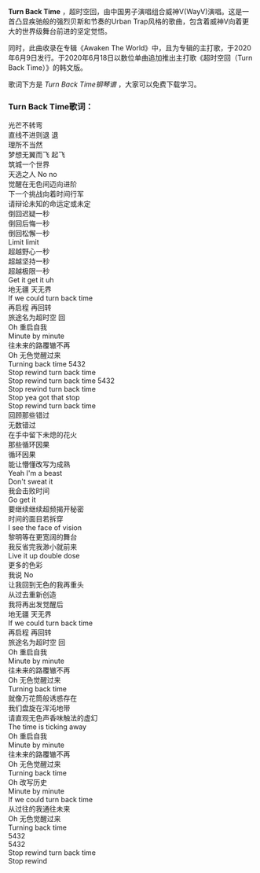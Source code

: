 

**Turn Back Time** ，超时空回，由中国男子演唱组合威神V(WayV)演唱。这是一首凸显疾驰般的强烈贝斯和节奏的Urban
Trap风格的歌曲，包含着威神V向着更大的世界级舞台前进的坚定觉悟。

同时，此曲收录在专辑《Awaken The
World》中，且为专辑的主打歌，于2020年6月9日发行。于2020年6月18日以数位单曲追加推出主打歌《超时空回（Turn Back
Time）》的韩文版。

歌词下方是 _Turn Back Time钢琴谱_ ，大家可以免费下载学习。

### Turn Back Time歌词：

光芒不转弯  
直线不进则退 退  
理所不当然  
梦想无翼而飞 起飞  
筑城一个世界  
天选之人 No no  
觉醒在无色间迈向进阶  
下一个挑战向着时间行军  
请辩论未知的命运定或未定  
倒回迟疑一秒  
倒回后悔一秒  
倒回松懈一秒  
Limit limit  
超越野心一秒  
超越坚持一秒  
超越极限一秒  
Get it get it uh  
地无疆 天无界  
If we could turn back time  
再启程 再回转  
旅途名为超时空 回  
Oh 重启自我  
Minute by minute  
往未来的路覆辙不再  
Oh 无色觉醒过来  
Turning back time 5432  
Stop rewind turn back time  
Stop rewind turn back time 5432  
Stop rewind turn back time  
Stop yea got that stop  
Stop rewind turn back time  
回顾那些错过  
无数错过  
在手中留下未熄的花火  
那些循环因果  
循环因果  
能让懵懂改写为成熟  
Yeah I'm a beast  
Don't sweat it  
我会击败时间  
Go get it  
要继续继续超频揭开秘密  
时间的面目若拆穿  
I see the face of vision  
黎明等在更宽阔的舞台  
我反省完我渺小就前来  
Live it up double dose  
更多的色彩  
我说 No  
让我回到无色的我再重头  
从过去重新创造  
我将再出发觉醒后  
地无疆 天无界  
If we could turn back time  
再启程 再回转  
旅途名为超时空 回  
Oh 重启自我  
Minute by minute  
往未来的路覆辙不再  
Oh 无色觉醒过来  
Turning back time  
就像万花筒般诱惑存在  
我们盘旋在浑沌地带  
请直观无色声香味触法的虚幻  
The time is ticking away  
Oh 重启自我  
Minute by minute  
往未来的路覆辙不再  
Oh 无色觉醒过来  
Turning back time  
Oh 改写历史  
Minute by minute  
If we could turn back time  
从过往的我通往未来  
Oh 无色觉醒过来  
Turning back time  
5432  
5432  
Stop rewind turn back time  
Stop rewind

